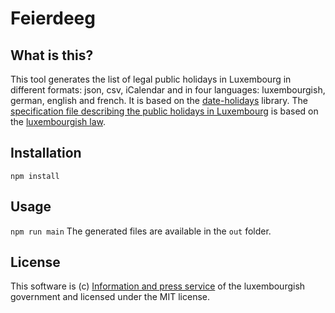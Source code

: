 # Feierdeeg

## What is this?

This tool generates the list of legal public holidays in Luxembourg in different formats: json, csv, iCalendar and in four languages: luxembourgish, german, english and french. It is based on the [date-holidays](https://github.com/commenthol/date-holidays) library.
The [specification file describing the public holidays in Luxembourg](https://github.com/commenthol/date-holidays/blob/master/data/countries/LU.yaml) is based on the [luxembourgish law](https://legilux.public.lu/eli/etat/leg/loi/2019/04/25/a271/jo).

## Installation
```npm install```

## Usage
```npm run main```
The generated files are available in the `out` folder.

## License
This software is (c) [Information and press service](https://sip.gouvernement.lu/en.html) of the luxembourgish government and licensed under the MIT license.


